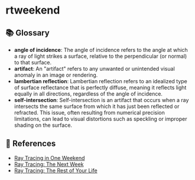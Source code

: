 # rtweekend

## 📚 Glossary
- **angle of incidence**: The angle of incidence refers to the angle at which a ray of light strikes a surface, relative to the perpendicular (or normal) to that surface.
- **artifact**: An "artifact" refers to any unwanted or unintended visual anomaly in an image or rendering.
- **lambertian reflection**: Lambertian reflection refers to an idealized type of surface reflectance that is perfectly diffuse, meaning it reflects light equally in all directions, regardless of the angle of incidence.
- **self-intersection**: Self-intersection is an artifact that occurs when a ray intersects the same surface from which it has just been reflected or refracted. This issue, often resulting from numerical precision limitations, can lead to visual distortions such as speckling or improper shading on the surface.

## 🔗 References
- [Ray Tracing in One Weekend](https://raytracing.github.io/books/RayTracingInOneWeekend.html)
- [Ray Tracing: The Next Week](https://raytracing.github.io/books/RayTracingTheNextWeek.html)
- [Ray Tracing: The Rest of Your Life](https://raytracing.github.io/books/RayTracingTheRestOfYourLife.html)
